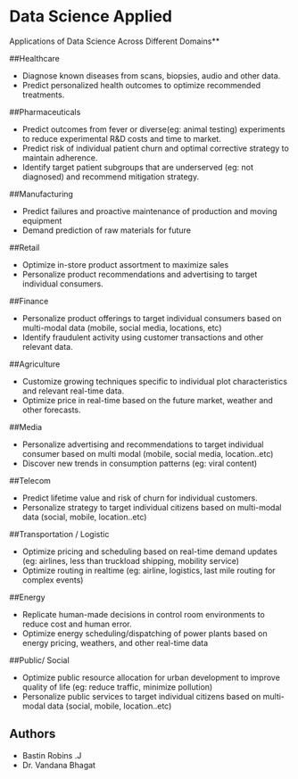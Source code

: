 # Data Science Applied
Applications of Data Science Across Different Domains**

##Healthcare
- Diagnose known diseases from scans, biopsies, audio and other data.
- Predict personalized health outcomes to optimize recommended treatments.

##Pharmaceuticals

- Predict outcomes from fever or diverse(eg: animal testing) experiments to reduce experimental R&D costs and time to market.
- Predict risk of individual patient churn and optimal corrective strategy to maintain adherence.
- Identify target patient subgroups that are underserved (eg: not diagnosed) and recommend mitigation strategy.

##Manufacturing

- Predict failures and proactive maintenance of production and moving equipment
- Demand prediction of raw materials for future
  

##Retail

- Optimize in-store product assortment to maximize sales
- Personalize product recommendations and advertising to target individual consumers.

  

##Finance

- Personalize product offerings to target individual consumers based on multi-modal data (mobile, social media, locations, etc)
- Identify fraudulent activity using customer transactions and other relevant data.

  

##Agriculture

- Customize growing techniques specific to individual plot characteristics and relevant real-time data.
- Optimize price in real-time based on the future market, weather and other forecasts.

  

##Media

- Personalize advertising and recommendations to target individual consumer based on multi modal (mobile, social media, location..etc)
- Discover new trends in consumption patterns (eg: viral content)

  

##Telecom

- Predict lifetime value and risk of churn for individual customers.
- Personalize strategy to target individual citizens based on multi-modal data (social, mobile, location..etc)

  

  

##Transportation / Logistic

- Optimize pricing and scheduling based on real-time demand updates (eg: airlines, less than truckload shipping, mobility service)
- Optimize routing in realtime (eg: airline, logistics, last mile routing for complex events)

##Energy

- Replicate human-made decisions in control room environments to reduce cost and human error.
- Optimize energy scheduling/dispatching of power plants based on energy pricing, weathers, and other real-time data

  

##Public/ Social

- Optimize public resource allocation for urban development to improve quality of life (eg: reduce traffic, minimize pollution)
- Personalize public services to target individual citizens based on multi-modal data (social, mobile, location..etc)



## Authors
- Bastin Robins .J
- Dr. Vandana Bhagat
